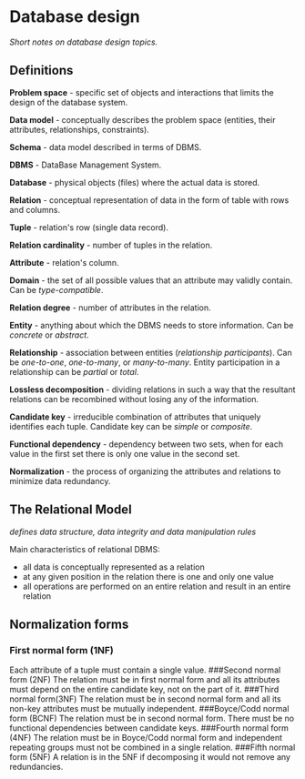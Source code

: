 # Database design
*Short notes on database design topics.*

## Definitions
**Problem space** - specific set of objects and interactions that limits the design of the database system.

**Data model** - conceptually describes the problem space (entities, their attributes, relationships, constraints).

**Schema** - data model described in terms of DBMS.

**DBMS** - DataBase Management System.

**Database** - physical objects (files) where the actual data is stored.

**Relation** - conceptual representation of data in the form of table with rows and columns.

**Tuple** - relation's row (single data record).

**Relation cardinality** - number of tuples in the relation.

**Attribute** - relation's column.

**Domain** - the set of all possible values that an attribute may validly contain. Can be *type-compatible*.

**Relation degree** - number of attributes in the relation.

**Entity** - anything about which the DBMS needs to store information. Can be *concrete* or *abstract*.

**Relationship** - association between entities (*relationship participants*). Can be *one-to-one*, *one-to-many*, or *many-to-many*. Entity participation in a relationship can be *partial* or *total*.

**Lossless decomposition** - dividing relations in such a way that the resultant relations can be recombined without losing any of the information.

**Candidate key** - irreducible combination of attributes that uniquely identifies each tuple. Candidate key can be *simple* or *composite*.

**Functional dependency** - dependency between two sets, when for each value in the first set there is only one value in the second set.

**Normalization** - the process of organizing the attributes and relations to minimize data redundancy.

## The Relational Model
*defines data structure, data integrity and data manipulation rules*

Main characteristics of relational DBMS:
* all data is conceptually represented as a relation
* at any given position in the relation there is one and only one value
* all operations are performed on an entire relation and result in an entire relation

## Normalization forms
### First normal form (1NF)
Each attribute of a tuple must contain a single value.
###Second normal form (2NF)
The relation must be in first normal form and all its attributes must depend on the entire candidate key, not on the part of it. 
###Third normal form(3NF)
The relation must be in second normal form and all its non-key attributes must be mutually independent.
###Boyce/Codd normal form (BCNF)
The relation must be in second normal form. There must be no functional dependencies between candidate keys.
###Fourth normal form (4NF)
The relation must be in Boyce/Codd normal form and independent repeating groups must not be combined in a single relation.
###Fifth normal form (5NF)
A relation is in the 5NF if decomposing it would not remove any redundancies.

